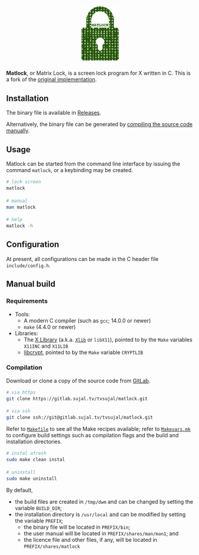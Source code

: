 <div align="center">
    <h1><img src="./doc/logo.png" width="20%"></h1>
</div>

**Matlock**, or Matrix Lock, is a screen lock program for X written in C. This
is a fork of the [original implementation](https://tools.suckless.org/slock/).


## Installation

The binary file is available in
[Releases](https://gitlab.sujal.tv/tvsujal/matlock/-/releases).

Alternatively, the binary file can be generated by [compiling the source code
manually](#manual-build).

## Usage

Matlock can be started from the command line interface by issuing the command
`matlock`, or a keybinding may be created.

```sh
# lock screen
matlock

# manual
man matlock

# help
matlock -h
```

## Configuration

At present, all configurations can be made in the C header file
`include/config.h`.

## Manual build <a name="manual-build"></a>

### Requirements

* Tools:
    * A modern C compiler (such as `gcc`; 14.0.0 or newer)
    * `make` (4.4.0 or newer)
* Libraries:
    * The [X Library](https://www.x.org) (a.k.a.
      [`Xlib`](https://www.x.org/releases/current/doc/libX11/libX11/libX11.html)
      or `libX11`), pointed to by the `Make` variables `X11INC` and `X11LIB`
    * [libcrypt](https://github.com/besser82/libxcrypt/), pointed to by the
      `Make` variable `CRYPTLIB`

### Compilation

Download or clone a copy of the source code from
[GitLab](https://gitlab.sujal.tv/tvsujal/matlock).

```sh
# via https
git clone https://gitlab.sujal.tv/tvsujal/matlock.git

# via ssh
git clone ssh://git@gitlab.sujal.tv/tvsujal/matlock.git
```

Refer to [`Makefile`](Makefile) to see all the Make recipes available; refer to
[`Makevars.mk`](Makevars.mk) to configure build settings such as compilation
flags and the build and installation directories.

```sh
# instal afresh
sudo make clean instal

# uninstall
sudo make uninstall
```

By default,

* the build files are created in `/tmp/dwm` and can be changed by setting the
  variable `BUILD_DIR`;
* the installation directory is `/usr/local` and can be modified by setting the
  variable `PREFIX`;
    * the binary file will be located in `PREFIX/bin`;
    * the user manual will be located in `PREFIX/shares/man/man1`; and
    * the licence file and other files, if any, will be located in
      `PREFIX/shares/matlock`


